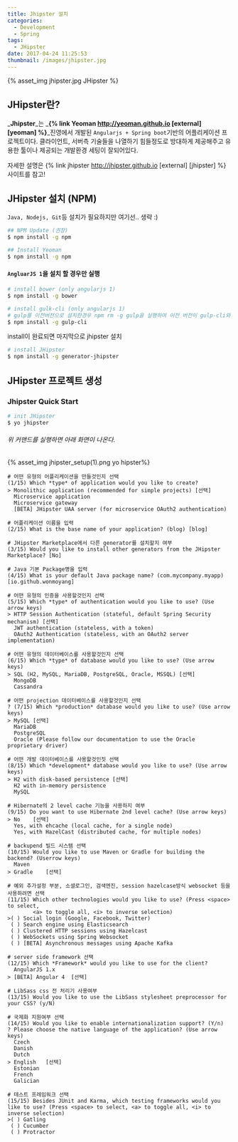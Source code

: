 ```yaml
---
title: Jhipster 설치
categories:
  - Development
  - Spring
tags:
  - JHipster
date: 2017-04-24 11:25:53
thumbnail: /images/jhipster.jpg
---
```


{% asset_img jhipster.jpg JHipster %}

## JHipster란?
_**Jhipster**_는 _**{% link Yeoman http://yeoman.github.io [external] [yeoman] %}**_진영에서 개발된 `Angularjs + Spring boot`기반의 어플리케이션 프로젝트이다. 클라이언트, 서버측 기술들을 나열하기 힘들정도로 방대하게 제공해주고 유용한 툴이나 제공되는 개발환경 세팅이 잘되어있다.

자세한 설명은 {% link jhipster http://jhipster.github.io [external] [jhipster] %} 사이트를 참고!


## JHipster 설치 (NPM)
`Java, Nodejs, Git`등 설치가 필요하지만 여기선.. 생략 :)

```bash
## NPM Update (권장)
$ npm install -g npm

## Install Yeoman
$ npm install -g npm
```

#### `AngluarJS 1`을 설치 할 경우만 실행
```bash
# install bower (only angularjs 1)
$ npm install -g bower

# install gulk-cli (only angularjs 1)
# gulp를 이전버전으로 설치한경우 npm rm -g gulp을 실행하여 이전 버전이 gulp-cli와 충돌하지 않도록함.
$ npm install -g gulp-cli
```

install이 완료되면 마지막으로 jhipster 설치
```bash
# install JHipster
$ npm install -g generator-jhipster
```

## JHipster 프로젝트 생성
### Jhipster Quick Start
```bash
# init JHipster
$ yo jhipster
```
###### 위 커맨드를 실행하면 아래 화면이 나온다.
{% asset_img jhipster_setup(1).png yo hipster%}

```
# 어떤 유형의 어플리케이션을 만들것인지 선택
(1/15) Which *type* of application would you like to create?
> Monolithic application (recommended for simple projects) [선택]
  Microservice application
  Microservice gateway
  [BETA] JHipster UAA server (for microservice OAuth2 authentication)
```

```
# 어플리케이션 이름을 입력
(2/15) What is the base name of your application? (blog) [blog]
```

```
# JHipster Marketplace에서 다른 generator를 설치할지 여부
(3/15) Would you like to install other generators from the JHipster Marketplace? [No]
```

```
# Java 기본 Package명을 입력
(4/15) What is your default Java package name? (com.mycompany.myapp) [io.github.wonmoyang]
```

```
# 어떤 유형의 인증을 사용할것인지 선택
(5/15) Which *type* of authentication would you like to use? (Use arrow keys)
> HTTP Session Authentication (stateful, default Spring Security mechanism) [선택]
  JWT authentication (stateless, with a token)
  OAuth2 Authentication (stateless, with an OAuth2 server implementation)
```

```
# 어떤 유형의 데이터베이스를 사용할것인지 선택
(6/15) Which *type* of database would you like to use? (Use arrow keys)
> SQL (H2, MySQL, MariaDB, PostgreSQL, Oracle, MSSQL) [선택]
  MongoDB
  Cassandra
```

```
# 어떤 projection 데이터베이스를 사용할것인지 선택
? (7/15) Which *production* database would you like to use? (Use arrow keys)
> MySQL	[선택]
  MariaDB
  PostgreSQL
  Oracle (Please follow our documentation to use the Oracle proprietary driver)
```

```
# 어떤 개발 데이터베이스를 사용할것인짓 선택
(8/15) Which *development* database would you like to use? (Use arrow keys)
> H2 with disk-based persistence [선택]
  H2 with in-memory persistence
  MySQL
```

```
# Hibernate의 2 level cache 기능을 사용하지 여부
(9/15) Do you want to use Hibernate 2nd level cache? (Use arrow keys)
> No	[선택]
  Yes, with ehcache (local cache, for a single node)
  Yes, with HazelCast (distributed cache, for multiple nodes)
```

```
# backupend 빌드 시스템 선택
(10/15) Would you like to use Maven or Gradle for building the backend? (Userrow keys)
  Maven
> Gradle	[선택]
```

```
# 예외 추가설정 부분, 소셜로그인, 검색엔진, session hazelcase방식 websocket 등을 사용하려면 선택
(11/15) Which other technologies would you like to use? (Press <space> to select, 
        <a> to toggle all, <i> to inverse selection)
>( ) Social login (Google, Facebook, Twitter)
 ( ) Search engine using Elasticsearch
 ( ) Clustered HTTP sessions using Hazelcast
 ( ) WebSockets using Spring Websocket
 ( ) [BETA] Asynchronous messages using Apache Kafka
```

```
# server side framework 선택
(12/15) Which *Framework* would you like to use for the client?
  AngularJS 1.x
> [BETA] Angular 4	[선택]
```

```
# LibSass css 전 처리기 사용여부
(13/15) Would you like to use the LibSass stylesheet preprocessor for your CSS? (y/N)
```

```
# 국제화 지원여부 선택
(14/15) Would you like to enable internationalization support? (Y/n)
? Please choose the native language of the application? (Use arrow keys)
  Czech
  Danish
  Dutch
> English	[선택]
  Estonian
  French
  Galician
```

```
# 테스트 프레임워크 선택
(15/15) Besides JUnit and Karma, which testing frameworks would you like to use? (Press <space> to select, <a> to toggle all, <i> to inverse selection)
>( ) Gatling
 ( ) Cucumber
 ( ) Protractor
```